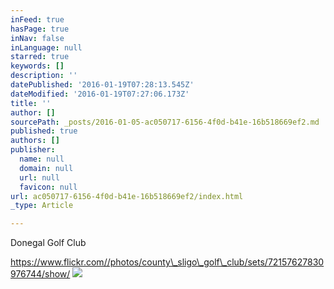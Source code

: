 ```yaml
---
inFeed: true
hasPage: true
inNav: false
inLanguage: null
starred: true
keywords: []
description: ''
datePublished: '2016-01-19T07:28:13.545Z'
dateModified: '2016-01-19T07:27:06.173Z'
title: ''
author: []
sourcePath: _posts/2016-01-05-ac050717-6156-4f0d-b41e-16b518669ef2.md
published: true
authors: []
publisher:
  name: null
  domain: null
  url: null
  favicon: null
url: ac050717-6156-4f0d-b41e-16b518669ef2/index.html
_type: Article

---
```

Donegal Golf Club

https://www.flickr.com//photos/county\_sligo\_golf\_club/sets/72157627830976744/show/
![](https://the-grid-user-content.s3-us-west-2.amazonaws.com/51e6325f-0fc5-44dd-ba76-3038e7e21c29.png)